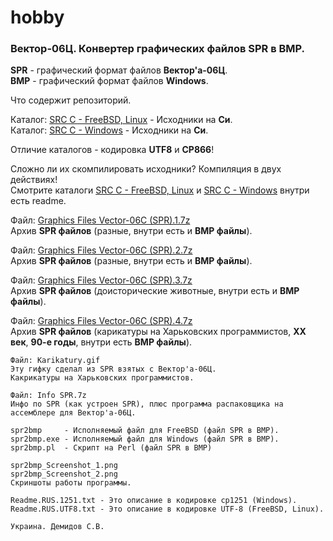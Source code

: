 # hobby
### Вектор-06Ц. Конвертер графических файлов SPR в BMP.

**SPR** - графический формат файлов **Вектор'а-06Ц**.
<br>
**BMP** - графический формат файлов **Windows**.

Что содержит репозиторий.
    
Каталог: [SRC C - FreeBSD, Linux](https://github.com/drilnet/vector-06c-spr2bmp/tree/master/SRC%20C%20-%20FreeBSD%2C%20Linux) - Исходники на **Си**.
<br>
Каталог: [SRC C - Windows](https://github.com/drilnet/vector-06c-spr2bmp/tree/master/SRC%20C%20-%20Windows)        - Исходники на **Си**.

Отличие каталогов - кодировка **UTF8** и **CP866**!

Сложно ли их скомпилировать исходники? Компиляция в двух действиях!
<br>
Смотрите каталоги [SRC C - FreeBSD, Linux](https://github.com/drilnet/vector-06c-spr2bmp/tree/master/SRC%20C%20-%20FreeBSD%2C%20Linux) и [SRC C - Windows](https://github.com/drilnet/vector-06c-spr2bmp/tree/master/SRC%20C%20-%20Windows)
внутри есть readme.

Файл: [Graphics Files Vector-06C (SPR).1.7z](https://github.com/drilnet/vector-06c-spr2bmp/blob/master/Graphics%20Files%20Vector-06C%20(SPR).1.7z)
<br>
Архив **SPR файлов** (разные, внутри есть и **BMP файлы**).

Файл: [Graphics Files Vector-06C (SPR).2.7z](https://github.com/drilnet/vector-06c-spr2bmp/blob/master/Graphics%20Files%20Vector-06C%20(SPR).2.7z)
<br>
Архив **SPR файлов** (разные, внутри есть и **BMP файлы**).

Файл: [Graphics Files Vector-06C (SPR).3.7z](https://github.com/drilnet/vector-06c-spr2bmp/blob/master/Graphics%20Files%20Vector-06C%20(SPR).3.7z)
<br>
Архив **SPR файлов** (доисторические животные, внутри есть и **BMP файлы**).

Файл: [Graphics Files Vector-06C (SPR).4.7z](https://github.com/drilnet/vector-06c-spr2bmp/blob/master/Graphics%20Files%20Vector-06C%20(SPR).4.7z)
<br>
Архив **SPR файлов** (карикатуры на Харьковских программистов,
**ХХ век**, **90-е годы**, внутри есть **BMP файлы**).

    Файл: Karikatury.gif
    Эту гифку сделал из SPR взятых с Вектор'а-06Ц.
    Какрикатуры на Харьковских программистов.

    Файл: Info SPR.7z
    Инфо по SPR (как устроен SPR), плюс программа распаковщика на
    ассемблере для Вектор'а-06Ц.

    spr2bmp     - Исполняемый файл для FreeBSD (файл SPR в BMP).
    spr2bmp.exe - Исполняемый файл для Windows (файл SPR в BMP).
    spr2bmp.pl  - Скрипт на Perl (файл SPR в BMP)

    spr2bmp_Screenshot_1.png
    spr2bmp_Screenshot_2.png
    Скриншоты работы программы.

    Readme.RUS.1251.txt - Это описание в кодировке cp1251 (Windows).
    Readme.RUS.UTF8.txt - Это описание в кодировке UTF-8 (FreeBSD, Linux).

    Украина. Демидов С.В.
